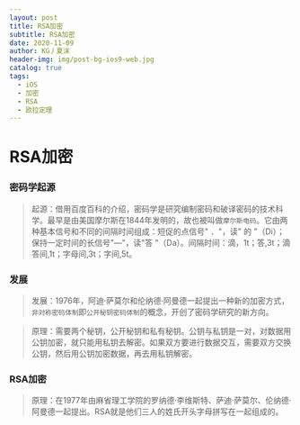 ```yaml
---
layout: post
title: RSA加密
subtitle: RSA加密
date: 2020-11-09
author: KG丿夏沫
header-img: img/post-bg-ios9-web.jpg
catalog: true
tags:
  - iOS
  - 加密
  - RSA
  - 欧拉定理
---
```


# RSA加密

### 密码学起源

>起源：借用百度百科的介绍，密码学是研究编制密码和破译密码的技术科学。最早是由美国摩尔斯在1844年发明的，故也被叫做```摩尔斯电码```。它由两种基本信号和不同的间隔时间组成：短促的点信号" ．"，读" 的 "（Di）；保持一定时间的长信号"—"，读"答 "（Da）。间隔时间：滴，1t；答,3t；滴答间,1t；字母间,3t；字间,5t。

### 发展

>发展：1976年，阿迪·萨莫尔和伦纳德·阿曼德一起提出一种新的加密方式，```非对称密码体制```即```公开秘钥密码体制```的概念，开创了密码学研究的新方向。

>原理：需要两个秘钥，公开秘钥和私有秘钥。公钥与私钥是一对，对数据用公钥加密，就只能用私钥去解密。如果双方要进行数据交互，需要双方交换公钥，然后用公钥加密数据，再去用私钥解密。

### RSA加密

>原理：在1977年由麻省理工学院的罗纳德·李维斯特、萨迪·萨莫尔、伦纳德·阿曼德一起提出。RSA就是他们三人的姓氏开头字母拼写在一起组成的。